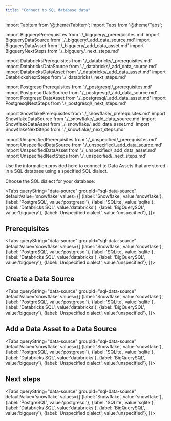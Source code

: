 ```yaml
---
title: "Connect to SQL database data"
---
```

import TabItem from '@theme/TabItem';
import Tabs from '@theme/Tabs';

import BigqueryPrerequisites from './_bigquery/_prerequisites.md'
import BigqueryDataSource from './_bigquery/_add_data_source.md'
import BigqueryDataAsset from './_bigquery/_add_data_asset.md'
import BigqueryNextSteps from './_bigquery/_next_steps.md'

import DatabricksPrerequisites from './_databricks/_prerequisites.md'
import DatabricksDataSource from './_databricks/_add_data_source.md'
import DatabricksDataAsset from './_databricks/_add_data_asset.md'
import DatabricksNextSteps from './_databricks/_next_steps.md'

import PostgresqlPrerequisites from './_postgresql/_prerequisites.md'
import PostgresqlDataSource from './_postgresql/_add_data_source.md'
import PostgresqlDataAsset from './_postgresql/_add_data_asset.md'
import PostgresqlNextSteps from './_postgresql/_next_steps.md'

import SnowflakePrerequisites from './_snowflake/_prerequisites.md'
import SnowflakeDataSource from './_snowflake/_add_data_source.md'
import SnowflakeDataAsset from './_snowflake/_add_data_asset.md'
import SnowflakeNextSteps from './_snowflake/_next_steps.md'

import UnspecifiedPrerequisites from './_unspecified/_prerequisites.md'
import UnspecifiedDataSource from './_unspecified/_add_data_source.md'
import UnspecifiedDataAsset from './_unspecified/_add_data_asset.md'
import UnspecifiedNextSteps from './_unspecified/_next_steps.md'

Use the information provided here to connect to Data Assets that are stored in a SQL database using a specified SQL dialect.

Choose the SQL dialect for your database:

<Tabs
  queryString="data-source"
  groupId="sql-data-source"
  defaultValue='snowflake'
  values={[
  {label: 'Snowflake', value:'snowflake'},
  {label: 'PostgreSQL', value:'postgresql'},
  {label: 'SQLite', value:'sqlite'},
  {label: 'Databricks SQL', value:'databricks'},
  {label: 'BigQuerySQL', value:'bigquery'},
  {label: 'Unspecified dialect', value:'unspecified'},
  ]}>

  <TabItem value="snowflake">
  </TabItem>

  <TabItem value="postgresql">
  </TabItem>

  <TabItem value="sqlite">
  </TabItem>

  <TabItem value="databricks">
  </TabItem>

  <TabItem value="bigquery">
  </TabItem>

  <TabItem value="unspecified">
  </TabItem>

</Tabs>

## Prerequisites

<Tabs
  queryString="data-source"
  groupId="sql-data-source"
  defaultValue='snowflake'
  values={[
  {label: 'Snowflake', value:'snowflake'},
  {label: 'PostgreSQL', value:'postgresql'},
  {label: 'SQLite', value:'sqlite'},
  {label: 'Databricks SQL', value:'databricks'},
  {label: 'BigQuerySQL', value:'bigquery'},
  {label: 'Unspecified dialect', value:'unspecified'},
  ]}>

  <TabItem value="snowflake">
<SnowflakePrerequisites/>
  </TabItem>

  <TabItem value="postgresql">
<PostgresqlPrerequisites/>
  </TabItem>

  <TabItem value="sqlite">
<SqlitePrerequisites/>
  </TabItem>

  <TabItem value="databricks">
<DatabricksPrerequisites/>
  </TabItem>

  <TabItem value="bigquery">
<BigqueryPrerequisites/>
  </TabItem>

  <TabItem value="unspecified">
<UnspecifiedPrerequisites/>
  </TabItem>

</Tabs>

## Create a Data Source

<Tabs
  queryString="data-source"
  groupId="sql-data-source"
  defaultValue='snowflake'
  values={[
  {label: 'Snowflake', value:'snowflake'},
  {label: 'PostgreSQL', value:'postgresql'},
  {label: 'SQLite', value:'sqlite'},
  {label: 'Databricks SQL', value:'databricks'},
  {label: 'BigQuerySQL', value:'bigquery'},
  {label: 'Unspecified dialect', value:'unspecified'},
  ]}>

  <TabItem value="snowflake">
<SnowflakeDataSource/>
  </TabItem>

  <TabItem value="postgresql">
<PostgresqlDataSource/>
  </TabItem>

  <TabItem value="sqlite">
<SqliteDataSource/>
  </TabItem>

  <TabItem value="databricks">
<DatabricksDataSource/>
  </TabItem>

  <TabItem value="bigquery">
<BigqueryDataSource/>
  </TabItem>

  <TabItem value="unspecified">
<UnspecifiedDataSource/>
  </TabItem>

</Tabs>

## Add a Data Asset to a Data Source

<Tabs
  queryString="data-source"
  groupId="sql-data-source"
  defaultValue='snowflake'
  values={[
  {label: 'Snowflake', value:'snowflake'},
  {label: 'PostgreSQL', value:'postgresql'},
  {label: 'SQLite', value:'sqlite'},
  {label: 'Databricks SQL', value:'databricks'},
  {label: 'BigQuerySQL', value:'bigquery'},
  {label: 'Unspecified dialect', value:'unspecified'},
  ]}>

  <TabItem value="snowflake">
<SnowflakeDataAsset/>
  </TabItem>

  <TabItem value="postgresql">
<PostgresqlDataAsset/>
  </TabItem>

  <TabItem value="sqlite">
<SqliteDataAsset/>
  </TabItem>

  <TabItem value="databricks">
<DatabricksDataAsset/>
  </TabItem>

  <TabItem value="bigquery">
<BigqueryDataAsset/>
  </TabItem>

  <TabItem value="unspecified">
<UnspecifiedDataAsset/>
  </TabItem>

</Tabs>

## Next steps

<Tabs
  queryString="data-source"
  groupId="sql-data-source"
  defaultValue='snowflake'
  values={[
  {label: 'Snowflake', value:'snowflake'},
  {label: 'PostgreSQL', value:'postgresql'},
  {label: 'SQLite', value:'sqlite'},
  {label: 'Databricks SQL', value:'databricks'},
  {label: 'BigQuerySQL', value:'bigquery'},
  {label: 'Unspecified dialect', value:'unspecified'},
  ]}>

  <TabItem value="snowflake">
<SnowflakeNextSteps/>
  </TabItem>

  <TabItem value="postgresql">
<PostgresqlNextSteps/>
  </TabItem>

  <TabItem value="sqlite">
<SqliteNextSteps/>
  </TabItem>

  <TabItem value="databricks">
<DatabricksNextSteps/>
  </TabItem>

  <TabItem value="bigquery">
<BigqueryNextSteps/>
  </TabItem>

  <TabItem value="unspecified">
<UnspecifiedNextSteps/>
  </TabItem>

</Tabs>